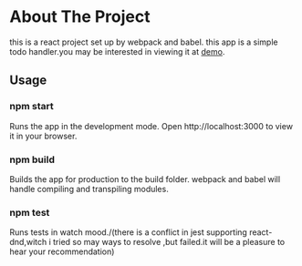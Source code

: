  # About The Project
 this is a react project set up by webpack and babel.
 this app is a simple todo handler.you may be interested in viewing it at [demo]().

 ## Usage
 ### npm start
 Runs the app in the development mode.
Open http://localhost:3000 to view it in your browser.

### npm build
Builds the app for production to the build folder.
webpack and babel will handle compiling and transpiling modules.

### npm test 
Runs tests in watch mood./(there is a conflict in jest supporting react-dnd,witch i tried so may ways to resolve ,but failed.it will be a pleasure to hear your recommendation)
